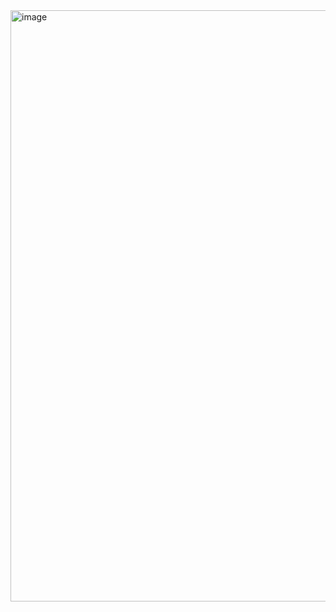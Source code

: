 <img width="1906" height="946" alt="image" src="https://github.com/user-attachments/assets/759891c5-1ff6-4e56-8784-60b0999d4388" />
